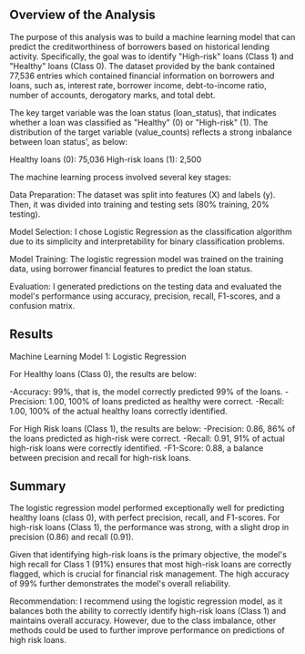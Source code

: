 ## Overview of the Analysis
The purpose of this analysis was to build a machine learning model that can predict the creditworthiness of borrowers based on historical lending activity. Specifically, the goal was to identify "High-risk" loans (Class 1) and "Healthy" loans (Class 0). The dataset provided by the bank contained 77,536 entries which contained financial information on borrowers and loans, such as, interest rate, borrower income, debt-to-income ratio, number of accounts, derogatory marks, and total debt.

 The key target variable was the loan status (loan_status), that indicates whether a loan was classified as "Healthy" (0) or "High-risk" (1). The distribution of the target variable (value_counts) reflects a strong inbalance between loan status', as below:

Healthy loans (0): 75,036 
High-risk loans (1): 2,500 

The machine learning process involved several key stages:

Data Preparation: The dataset was split into features (X) and labels (y). Then, it was divided into training and testing sets (80% training, 20% testing).

Model Selection: I chose Logistic Regression as the classification algorithm due to its simplicity and interpretability for binary classification problems.

Model Training: The logistic regression model was trained on the training data, using borrower financial features to predict the loan status.

Evaluation: I generated predictions on the testing data and evaluated the model's performance using accuracy, precision, recall, F1-scores, and a confusion matrix.

## Results
Machine Learning Model 1: Logistic Regression

For Healthy loans (Class 0), the results are below:

-Accuracy: 99%, that is, the model correctly predicted 99% of the loans.
-Precision: 1.00, 100% of loans predicted as healthy were correct. 
-Recall: 1.00, 100% of the actual healthy loans correctly identified.

For High Risk loans (Class 1), the results are below:
-Precision: 0.86, 86%  of the loans predicted as high-risk were correct.
-Recall: 0.91, 91% of actual high-risk loans were correctly identified.
-F1-Score: 0.88, a balance between precision and recall for high-risk loans.


## Summary
The logistic regression model performed exceptionally well for predicting healthy loans (class 0), with perfect precision, recall, and F1-scores. For high-risk loans (Class 1), the performance was strong, with a slight drop in precision (0.86) and recall (0.91).

Given that identifying high-risk loans is the primary objective, the model's high recall for Class 1 (91%) ensures that most high-risk loans are correctly flagged, which is crucial for financial risk management. The high accuracy of 99% further demonstrates the model's overall reliability.

Recommendation: I recommend using the logistic regression model, as it balances both the ability to correctly identify high-risk loans (Class 1) and maintains overall accuracy. However, due to the class imbalance, other methods could be used to further improve performance on predictions of high risk loans.
